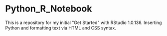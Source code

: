 # Python_R_Notebook
This is a repository for my initial "Get Started" with RStudio 1.0.136. Inserting Python and formatting text via HTML and CSS syntax.
